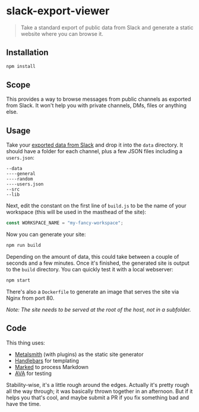 # slack-export-viewer

> Take a standard export of public data from Slack and generate a static website where you can browse it.

## Installation

```bash
npm install
```

## Scope

This provides a way to browse messages from public channels as exported from Slack. It won't help you with private channels, DMs, files or anything else.

## Usage

Take your [exported data from Slack](https://get.slack.help/hc/en-us/articles/220556107-How-to-read-Slack-data-exports) and drop it into the `data` directory. It should have a folder for each channel, plus a few JSON files including a `users.json`:

```
--data
----general
----random
----users.json
--src
--lib
```

Next, edit the constant on the first line of `build.js` to be the name of your workspace (this will be used in the masthead of the site):

```javascript
const WORKSPACE_NAME = "my-fancy-workspace";
```

Now you can generate your site:

```bash
npm run build
```

Depending on the amount of data, this could take between a couple of seconds and a few minutes. Once it's finished, the generated site is output to the `build` directory. You can quickly test it with a local webserver:

```bash
npm start
```

There's also a `Dockerfile` to generate an image that serves the site via Nginx from port 80.

*Note: The site needs to be served at the root of the host, not in a subfolder.*

## Code

This thing uses:

- [Metalsmith](https://github.com/segmentio/metalsmith) (with plugins) as the static site generator
- [Handlebars](https://handlebarsjs.com/) for templating
- [Marked](https://github.com/markedjs/marked) to process Markdown
- [AVA](https://github.com/avajs/ava) for testing

Stability-wise, it's a little rough around the edges. Actually it's pretty rough all the way through; it was basically thrown together in an afternoon. But if it helps you that's cool, and maybe submit a PR if you fix something bad and have the time.
